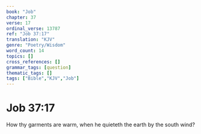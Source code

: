 ```yaml
---
book: "Job"
chapter: 37
verse: 17
ordinal_verse: 13787
ref: "Job 37:17"
translation: "KJV"
genre: "Poetry/Wisdom"
word_count: 14
topics: []
cross_references: []
grammar_tags: [question]
thematic_tags: []
tags: ["Bible","KJV","Job"]
---
```


# Job 37:17

How thy garments are warm, when he quieteth the earth by the south wind?

